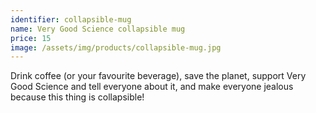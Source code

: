 ```yaml
---
identifier: collapsible-mug
name: Very Good Science collapsible mug
price: 15
image: /assets/img/products/collapsible-mug.jpg
---
```


Drink coffee (or your favourite beverage), save the planet, support Very Good Science and tell everyone about it, and make everyone jealous because this thing is collapsible! 
